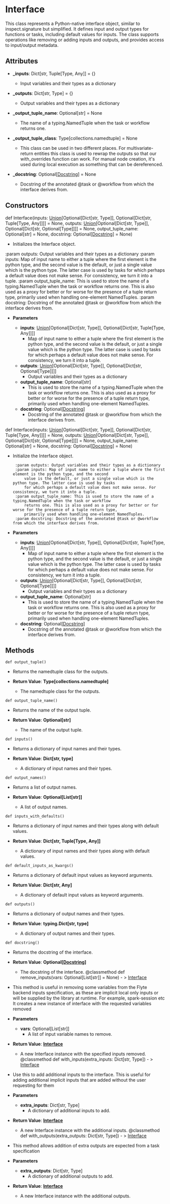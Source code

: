 # Interface

This class represents a Python-native interface object, similar to inspect.signature but simplified. It defines input and output types for functions or tasks, including default values for inputs. The class supports operations like removing or adding inputs and outputs, and provides access to input/output metadata.

## Attributes

- **_inputs**: Dict[str, Tuple[Type, Any]] = {}
  - Input variables and their types as a dictionary

- **_outputs**: Dict[str, Type] = {}
  - Output variables and their types as a dictionary

- **_output_tuple_name**: Optional[str] = None
  - The name of a typing.NamedTuple when the task or workflow returns one.

- **_output_tuple_class**: Type[collections.namedtuple] = None
  - This class can be used in two different places. For multivariate-return entities this class is used to rewrap the outputs so that our with_overrides function can work. For manual node creation, it&#x27;s used during local execution as something that can be dereferenced.

- **_docstring**: Optional[[Docstring](flytekit_core_docstring_docstring)] = None
  - Docstring of the annotated @task or @workflow from which the interface derives from.

## Constructors
def Interface(inputs: [Union](flytekit_models_literals_union)[Optional[Dict[str, Type]], Optional[Dict[str, Tuple[Type, Any]]]] = None, outputs: [Union](flytekit_models_literals_union)[Optional[Dict[str, Type]], Optional[Dict[str, Optional[Type]]]] = None, output_tuple_name: Optional[str] = None, docstring: Optional[[Docstring](flytekit_core_docstring_docstring)] = None)
-  Initializes the Interface object.

:param outputs: Output variables and their types as a dictionary
:param inputs: Map of input name to either a tuple where the first element is the python type, and the second
    value is the default, or just a single value which is the python type. The latter case is used by tasks
    for which perhaps a default value does not make sense. For consistency, we turn it into a tuple.
:param output_tuple_name: This is used to store the name of a typing.NamedTuple when the task or workflow
    returns one. This is also used as a proxy for better or for worse for the presence of a tuple return type,
    primarily used when handling one-element NamedTuples.
:param docstring: Docstring of the annotated @task or @workflow from which the interface derives from.
- **Parameters**

  - **inputs**: [Union](flytekit_models_literals_union)[Optional[Dict[str, Type]], Optional[Dict[str, Tuple[Type, Any]]]]
    - Map of input name to either a tuple where the first element is the python type, and the second
    value is the default, or just a single value which is the python type. The latter case is used by tasks
    for which perhaps a default value does not make sense. For consistency, we turn it into a tuple.
  - **outputs**: [Union](flytekit_models_literals_union)[Optional[Dict[str, Type]], Optional[Dict[str, Optional[Type]]]]
    - Output variables and their types as a dictionary
  - **output_tuple_name**: Optional[str]
    - This is used to store the name of a typing.NamedTuple when the task or workflow
    returns one. This is also used as a proxy for better or for worse for the presence of a tuple return type,
    primarily used when handling one-element NamedTuples.
  - **docstring**: Optional[[Docstring](flytekit_core_docstring_docstring)]
    - Docstring of the annotated @task or @workflow from which the interface derives from.

def Interface(inputs: [Union](flytekit_models_literals_union)[Optional[Dict[str, Type]], Optional[Dict[str, Tuple[Type, Any]]]] = None, outputs: [Union](flytekit_models_literals_union)[Optional[Dict[str, Type]], Optional[Dict[str, Optional[Type]]]] = None, output_tuple_name: Optional[str] = None, docstring: Optional[[Docstring](flytekit_core_docstring_docstring)] = None)
-  Initialize the Interface object.

        :param outputs: Output variables and their types as a dictionary
        :param inputs: Map of input name to either a tuple where the first element is the python type, and the second
            value is the default, or just a single value which is the python type. The latter case is used by tasks
            for which perhaps a default value does not make sense. For consistency, we turn it into a tuple.
        :param output_tuple_name: This is used to store the name of a typing.NamedTuple when the task or workflow
            returns one. This is also used as a proxy for better or for worse for the presence of a tuple return type,
            primarily used when handling one-element NamedTuples.
        :param docstring: Docstring of the annotated @task or @workflow from which the interface derives from.
- **Parameters**

  - **inputs**: [Union](flytekit_models_literals_union)[Optional[Dict[str, Type]], Optional[Dict[str, Tuple[Type, Any]]]]
    - Map of input name to either a tuple where the first element is the python type, and the second
            value is the default, or just a single value which is the python type. The latter case is used by tasks
            for which perhaps a default value does not make sense. For consistency, we turn it into a tuple.
  - **outputs**: [Union](flytekit_models_literals_union)[Optional[Dict[str, Type]], Optional[Dict[str, Optional[Type]]]]
    - Output variables and their types as a dictionary
  - **output_tuple_name**: Optional[str]
    - This is used to store the name of a typing.NamedTuple when the task or workflow
            returns one. This is also used as a proxy for better or for worse for the presence of a tuple return type,
            primarily used when handling one-element NamedTuples.
  - **docstring**: Optional[[Docstring](flytekit_core_docstring_docstring)]
    - Docstring of the annotated @task or @workflow from which the interface derives from.



## Methods
```@classmethod
def output_tuple()
```
-  Returns the namedtuple class for the outputs.

- **Return Value**:
**Type[collections.namedtuple]**
  - The namedtuple class for the outputs.
```@classmethod
def output_tuple_name()
```
-  Returns the name of the output tuple.

- **Return Value**:
**Optional[str]**
  - The name of the output tuple.
```@classmethod
def inputs()
```
-  Returns a dictionary of input names and their types.

- **Return Value**:
**Dict[str, type]**
  - A dictionary of input names and their types.
```@classmethod
def output_names()
```
-  Returns a list of output names.

- **Return Value**:
**Optional[List[str]]**
  - A list of output names.
```@classmethod
def inputs_with_defaults()
```
-  Returns a dictionary of input names and their types along with default values.

- **Return Value**:
**Dict[str, Tuple[Type, Any]]**
  - A dictionary of input names and their types along with default values.
```@classmethod
def default_inputs_as_kwargs()
```
-  Returns a dictionary of default input values as keyword arguments.

- **Return Value**:
**Dict[str, Any]**
  - A dictionary of default input values as keyword arguments.
```@classmethod
def outputs()
```
-  Returns a dictionary of output names and their types.

- **Return Value**:
**typing.Dict[str, type]**
  - A dictionary of output names and their types.
```@classmethod
def docstring()
```
-  Returns the docstring of the interface.

- **Return Value**:
**Optional[[Docstring](flytekit_core_docstring_docstring)]**
  - The docstring of the interface.
@classmethod
def remove_inputs(vars: Optional[List[str]] = None) - > [Interface](flytekit_core_interface_interface)
-  This method is useful in removing some variables from the Flyte backend inputs specification, as these are
        implicit local only inputs or will be supplied by the library at runtime. For example, spark-session etc
    It creates a new instance of interface with the requested variables removed
- **Parameters**

  - **vars**: Optional[List[str]]
    - A list of input variable names to remove.

- **Return Value**:
**[Interface](flytekit_core_interface_interface)**
  - A new Interface instance with the specified inputs removed.
@classmethod
def with_inputs(extra_inputs: Dict[str, Type]) - > [Interface](flytekit_core_interface_interface)
-  Use this to add additional inputs to the interface. This is useful for adding additional implicit inputs that
        are added without the user requesting for them
- **Parameters**

  - **extra_inputs**: Dict[str, Type]
    - A dictionary of additional inputs to add.

- **Return Value**:
**[Interface](flytekit_core_interface_interface)**
  - A new Interface instance with the additional inputs.
@classmethod
def with_outputs(extra_outputs: Dict[str, Type]) - > [Interface](flytekit_core_interface_interface)
-  This method allows addition of extra outputs are expected from a task specification
- **Parameters**

  - **extra_outputs**: Dict[str, Type]
    - A dictionary of additional outputs to add.

- **Return Value**:
**[Interface](flytekit_core_interface_interface)**
  - A new Interface instance with the additional outputs.
